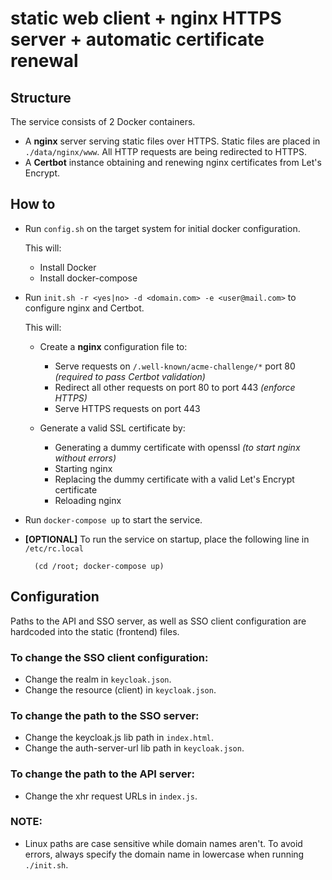 #  static web client + nginx HTTPS server + automatic certificate renewal

## Structure

The service consists of 2 Docker containers.

- A **nginx** server serving static files over HTTPS. Static files are placed in `./data/nginx/www`. All HTTP requests are being redirected to HTTPS.
- A **Certbot** instance obtaining and renewing nginx certificates from Let's Encrypt.

## How to

- Run `config.sh` on the target system for initial docker configuration.

  This will:
  - Install Docker
  - Install docker-compose

- Run `init.sh -r <yes|no> -d <domain.com> -e <user@mail.com>` to configure nginx and Certbot.

  This will:
  - Create a **nginx** configuration file to:
    - Serve requests on `/.well-known/acme-challenge/*` port 80 *(required to pass Certbot validation)*
    - Redirect all other requests on port 80 to port 443 *(enforce HTTPS)*
    - Serve HTTPS requests on port 443

  - Generate a valid SSL certificate by:
    - Generating a dummy certificate with openssl *(to start nginx without errors)*
    - Starting nginx
    - Replacing the dummy certificate with a valid Let's Encrypt certificate
    - Reloading nginx

- Run `docker-compose up` to start the service.

- **[OPTIONAL]** To run the service on startup, place the following line in `/etc/rc.local`

        (cd /root; docker-compose up)

## Configuration

Paths to the API and SSO server, as well as SSO client configuration are hardcoded into the static (frontend) files.

### To change the SSO client configuration:

- Change the realm in `keycloak.json`.
- Change the resource (client) in `keycloak.json`.

### To change the path to the SSO server:

- Change the keycloak.js lib path in `index.html`.
- Change the auth-server-url lib path in `keycloak.json`.

### To change the path to the API server:

- Change the xhr request URLs in `index.js`.

### NOTE:

- Linux paths are case sensitive while domain names aren't. To avoid errors, always specify the domain name in lowercase when running `./init.sh`.
